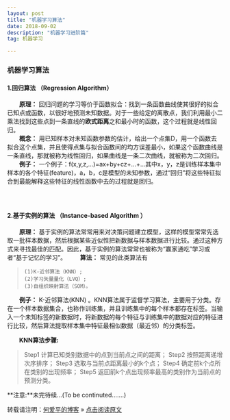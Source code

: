 ```yaml
---
layout: post
title: "机器学习算法"
date: 2018-09-02 
description: "机器学习进阶篇"
tag: 机器学习  

---     
```


### 机器学习算法  

####  1.**回归算法** （Regression Algorithm）

　　**原理：** 回归问题的学习等价于函数拟合：找到一条函数曲线使其很好的拟合已知点或函数，以很好地预测未知数据。对于一些给定的离散点，我们利用最小二乘法找到这些点到一条直线的**欧式距离**之和最小时的函数，这个过程就是线性回归。  
　　**概念：** 用已知样本对未知函数参数的估计，给出一个点集D，用一个函数去拟合这个点集，并且使得点集与拟合函数间的均方误差最小，如果这个函数曲线是一条直线，那就被称为线性回归，如果曲线是一条二次曲线，就被称为二次回归。
　　**例子：** 一个例子：f(x,y,z,…)=ax+by+cz+…+…其中x，y，z是训练样本集中样本的各个特征(feature)，a，b，c是模型的未知参数，通过“回归”将这些特征拟合到最能解释这些特征的线性函数中去的过程就是回归。               
  　  
　　

#### 2.**基于实例的算法** （Instance-based Algorithm ）
　　**原理：** 基于实例的算法常常用来对决策问题建立模型，这样的模型常常先选取一批样本数据，然后根据某些近似性把新数据与样本数据进行比较。通过这种方式来寻找最佳的匹配。因此，基于实例的算法常常也被称为“赢家通吃”学习或者“基于记忆的学习”。
　　**算法：** 常见的此类算法有
>     (1)K-近邻算法（KNN）;
>     (2)学习矢量量化（LVQ）;
>     (3)自组织映射算法（SOM）。
    
　　**例子：** K-近邻算法(KNN) 。KNN算法属于监督学习算法，主要用于分类。存在一个样本数据集合，也称作训练集，并且训练集中的每个样本都存在标签。当输入一个未知标签的新数据时，将新数据的每个特征与训练集中的数据对应的特征进行比较，然后算法提取样本集中特征最相似数据（最近邻）的分类标签。
  
　　**KNN算法步骤:**　
> Step1 计算已知类别数据中的点到当前点之间的距离；
> Step2 按照距离递增次序排序；
> Step3 选取与当前点距离最小的k个点；
> Step4 确定前k个点所在类别的出现频率；
> Step5 返回前k个点出现频率最高的类别作为当前点的预测分类。

   **注意:**未完待续...(To be continuted.......)
<br>

     
转载请注明：[何爱平的博客](http://AndrewHeaiping.github.io) » [点击阅读原文](https://www.heaiping.cn/2016/07/MachineLearning_introduce/)
